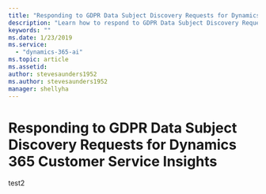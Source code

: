 ```yaml
---
title: "Responding to GDPR Data Subject Discovery Requests for Dynamics 365 Customer Service Insights"
description: "Learn how to respond​ to GDPR Data Subject Discovery Requests for Dynamics 365 Customer Service Insights."
keywords: ""
ms.date: 1/23/2019
ms.service:
  - "dynamics-365-ai"
ms.topic: article
ms.assetid: 
author: stevesaunders1952
ms.author: stevesaunders1952
manager: shellyha
---
```


# Responding to GDPR Data Subject Discovery Requests for Dynamics 365 Customer Service Insights

test2